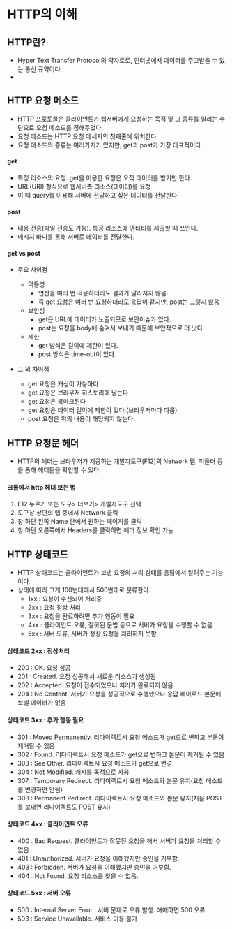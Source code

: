 # HTTP의 이해

## HTTP란?
* Hyper Text Transfer Protocol의 약자로로, 인터넷에서 데이터를 주고받을 수 있는 통신 규약이다.
* 

## HTTP 요청 메소드
* HTTP 프로토콜은 클라이언트가 웹서버에게 요청하는 목적 및 그 종류를 알리는 수단으로 요청 메소드를 정해두었다.
* 요청 메소드는 HTTP 요청 메세지의 첫째줄에 위치한다.
* 요청 메소드의 종류는 여러가지가 있지만, get과 post가 가장 대표적이다.


#### get
* 특정 리소스의 요청. get을 이용한 요청은 오직 데이터를 받기만 한다.
* URL(URI) 형식으로 웹서버측 리소스(데이터)를 요청
* 이 때 query를 이용해 서버에 전달하고 싶은 데이터를 전달한다.

#### post
* 내용 전송(파일 전송도 가능). 특정 리소스에 엔티티를 제출할 때 쓰인다.
* 메시지 바디를 통해 서버로 데이터를 전달한다.


#### get vs post
* 주요 차이점
    - 멱등성
        - 연산을 여러 번 적용하더라도 결과가 달라지지 않음.
        - 즉 get 요청은 여러 번 요청하더라도 응답이 같지만, post는 그렇지 않음
    - 보안성
        - get은 URL에 데이터가 노출되므로 보안이슈가 있다.
        - post는 요청을 body에 숨겨서 보내기 때문에 보안적으로 더 낫다.
    - 제한
        - get 방식은 길이에 제한이 있다.
        - post 방식은 time-out이 있다.

* 그 외 차이점
    - get 요청은 캐싱이 가능하다.
    - get 요청은 브라우저 히스토리에 남는다
    - get 요청은 북마크된다
    - get 요청은 데이터 길이에 제한이 있다.(브라우저마다 다름)
    - post 요청은 위의 내용이 해당되지 않는다.


## HTTP 요청문 헤더
* HTTP의 헤더는 브라우저가 제공하는 개발자도구(F12)의 Network 탭, 피들러 등을 통해 헤더들을 확인할 수 있다.


#### 크롬에서 http 헤더 보는 법
1. F12 누르기 또는 도구> 더보기> 개발자도구 선택
2. 도구창 상단의 탭 중에서 Network 클릭
3. 창 하단 왼쪽 Name 란에서 원하는 페이지를 클릭
4. 창 하단 오른쪽에서 Headers를 클릭하면 헤더 정보 확인 가능



## HTTP 상태코드

* HTTP 상태코드는 클라이언트가 보낸 요청의 처리 상태를 응답에서 알려주는 기능이다.
* 상태에 따라 크게 100번대에서 500번대로 분류한다.
    - 1xx : 요청이 수신되어 처리중
    - 2xx : 요청 정상 처리
    - 3xx : 요청을 완료하려면 추가 행동이 필요
    - 4xx : 클라이언트 오류, 잘못된 문법 등으로 서버가 요청을 수행할 수 없음
    - 5xx : 서버 오류, 서버가 정상 요청을 처리하지 못함


#### 상태코드 2xx : 정상처리
* 200 : OK. 요청 성공
* 201 : Created. 요청 성공해서 새로운 리소스가 생성됨
* 202 : Accepted. 요청이 접수되었으나 처리가 완료되지 않음
* 204 : No Content. 서버가 요청을 성공적으로 수행했으나 응답 페이로드 본문에 보낼 데이터가 없음


#### 상태코드 3xx : 추가 행동 필요
* 301 : Moved Permanently. 리다이렉트시 요청 메소드가 get으로 변하고 본문이 제거될 수 있음
* 302 : Found. 리다이렉트시 요청 메소드가 get으로 변하고 본문이 제거될 수 있음
* 303 : See Other. 리다이렉트시 요청 메소드가 get으로 변경
* 304 : Not Modified. 캐시를 목적으로 사용
* 307 : Temporary Redirect. 리다이렉트시 요청 메소드와 본문 유지(요청 메소드를 변경하면 안됨)
* 308 : Permanent Redirect. 리다이렉트시 요청 메소드와 본문 유지(처음 POST를 보내면 리다이렉트도 POST 유지)


#### 상태코드 4xx : 클라이언트 오류
* 400 : Bad Request. 클라이언트가 잘못된 요청을 해서 서버가 요청을 처리할 수 없음
* 401 : Unauthorized. 서버가 요청을 이해했지만 승인을 거부함.
* 403 : Forbidden. 서버가 요청을 이해했지만 승인을 거부함.
* 404 : Not Found. 요청 리소스를 찾을 수 없음.


#### 상태코드 5xx : 서버 오류
* 500 : Internal Server Error : 서버 문제로 오류 발생. 애매하면 500 오류
* 503 : Service Unavailable. 서비스 이용 불가


